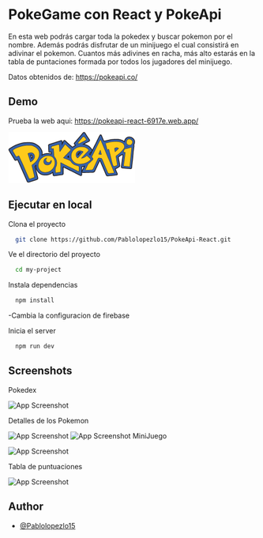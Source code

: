 
# PokeGame con React y PokeApi

En esta web podrás cargar toda la pokedex y buscar pokemon por el nombre. Además podrás disfrutar de un minijuego el cual consistirá en adivinar el pokemon. Cuantos más adivines en racha, más alto estarás en la tabla de puntaciones formada por todos los jugadores del minijuego.

Datos obtenidos de: https://pokeapi.co/


## Demo
Prueba la web aqui: 
https://pokeapi-react-6917e.web.app/


![Logo](https://raw.githubusercontent.com/PokeAPI/media/master/logo/pokeapi_256.png)


## Ejecutar en local

Clona el proyecto

```bash
  git clone https://github.com/Pablolopezlo15/PokeApi-React.git
```

Ve el directorio del proyecto

```bash
  cd my-project
```

Instala dependencias

```bash
  npm install
```
-Cambia la configuracion de firebase

Inicia el server

```bash
  npm run dev
```


## Screenshots
Pokedex

![App Screenshot](https://i.imgur.com/mMgMqxh.png)

Detalles de los Pokemon

![App Screenshot](https://i.imgur.com/40OSD5C.png)
![App Screenshot](https://i.imgur.com/KFxu2Lj.png)
MiniJuego 

![App Screenshot](https://i.imgur.com/MYmapf6.png)

Tabla de puntuaciones

![App Screenshot](https://i.imgur.com/jpECfx8.png)


## Author

- [@Pablolopezlo15](https://www.github.com/Pablolopezlo15)

